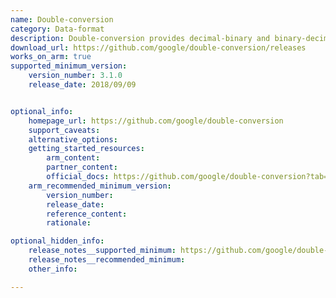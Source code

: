 ```yaml
---
name: Double-conversion
category: Data-format
description: Double-conversion provides decimal-binary and binary-decimal routines for IEEE doubles.
download_url: https://github.com/google/double-conversion/releases
works_on_arm: true
supported_minimum_version:
    version_number: 3.1.0
    release_date: 2018/09/09


optional_info:
    homepage_url: https://github.com/google/double-conversion
    support_caveats:
    alternative_options:
    getting_started_resources:
        arm_content:
        partner_content:
        official_docs: https://github.com/google/double-conversion?tab=readme-ov-file#building
    arm_recommended_minimum_version:
        version_number:
        release_date:
        reference_content:
        rationale:

optional_hidden_info:
    release_notes__supported_minimum: https://github.com/google/double-conversion/releases/tag/3.1.0
    release_notes__recommended_minimum:
    other_info:

---
```

